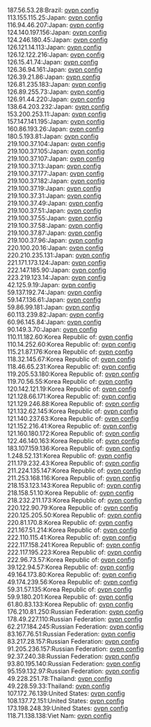 187.56.53.28:Brazil: [ovpn config](vpn/187_56_53_28.ovpn)  
113.155.115.25:Japan: [ovpn config](vpn/113_155_115_25.ovpn)  
116.94.46.207:Japan: [ovpn config](vpn/116_94_46_207.ovpn)  
124.140.197.156:Japan: [ovpn config](vpn/124_140_197_156.ovpn)  
124.246.180.45:Japan: [ovpn config](vpn/124_246_180_45.ovpn)  
126.121.14.113:Japan: [ovpn config](vpn/126_121_14_113.ovpn)  
126.12.122.216:Japan: [ovpn config](vpn/126_12_122_216.ovpn)  
126.15.41.74:Japan: [ovpn config](vpn/126_15_41_74.ovpn)  
126.36.94.161:Japan: [ovpn config](vpn/126_36_94_161.ovpn)  
126.39.21.86:Japan: [ovpn config](vpn/126_39_21_86.ovpn)  
126.81.235.183:Japan: [ovpn config](vpn/126_81_235_183.ovpn)  
126.89.255.73:Japan: [ovpn config](vpn/126_89_255_73.ovpn)  
126.91.44.220:Japan: [ovpn config](vpn/126_91_44_220.ovpn)  
138.64.203.232:Japan: [ovpn config](vpn/138_64_203_232.ovpn)  
153.200.253.11:Japan: [ovpn config](vpn/153_200_253_11.ovpn)  
157.147.141.195:Japan: [ovpn config](vpn/157_147_141_195.ovpn)  
160.86.193.26:Japan: [ovpn config](vpn/160_86_193_26.ovpn)  
180.5.193.81:Japan: [ovpn config](vpn/180_5_193_81.ovpn)  
219.100.37.104:Japan: [ovpn config](vpn/219_100_37_104.ovpn)  
219.100.37.105:Japan: [ovpn config](vpn/219_100_37_105.ovpn)  
219.100.37.107:Japan: [ovpn config](vpn/219_100_37_107.ovpn)  
219.100.37.13:Japan: [ovpn config](vpn/219_100_37_13.ovpn)  
219.100.37.177:Japan: [ovpn config](vpn/219_100_37_177.ovpn)  
219.100.37.182:Japan: [ovpn config](vpn/219_100_37_182.ovpn)  
219.100.37.19:Japan: [ovpn config](vpn/219_100_37_19.ovpn)  
219.100.37.31:Japan: [ovpn config](vpn/219_100_37_31.ovpn)  
219.100.37.49:Japan: [ovpn config](vpn/219_100_37_49.ovpn)  
219.100.37.51:Japan: [ovpn config](vpn/219_100_37_51.ovpn)  
219.100.37.55:Japan: [ovpn config](vpn/219_100_37_55.ovpn)  
219.100.37.58:Japan: [ovpn config](vpn/219_100_37_58.ovpn)  
219.100.37.87:Japan: [ovpn config](vpn/219_100_37_87.ovpn)  
219.100.37.96:Japan: [ovpn config](vpn/219_100_37_96.ovpn)  
220.100.20.16:Japan: [ovpn config](vpn/220_100_20_16.ovpn)  
220.210.235.131:Japan: [ovpn config](vpn/220_210_235_131.ovpn)  
221.171.173.124:Japan: [ovpn config](vpn/221_171_173_124.ovpn)  
222.147.185.90:Japan: [ovpn config](vpn/222_147_185_90.ovpn)  
223.219.123.14:Japan: [ovpn config](vpn/223_219_123_14.ovpn)  
42.125.9.19:Japan: [ovpn config](vpn/42_125_9_19.ovpn)  
59.137.192.74:Japan: [ovpn config](vpn/59_137_192_74.ovpn)  
59.147.136.61:Japan: [ovpn config](vpn/59_147_136_61.ovpn)  
59.86.99.181:Japan: [ovpn config](vpn/59_86_99_181.ovpn)  
60.113.239.82:Japan: [ovpn config](vpn/60_113_239_82.ovpn)  
60.96.145.84:Japan: [ovpn config](vpn/60_96_145_84.ovpn)  
90.149.3.70:Japan: [ovpn config](vpn/90_149_3_70.ovpn)  
110.11.182.60:Korea Republic of: [ovpn config](vpn/110_11_182_60.ovpn)  
110.14.252.60:Korea Republic of: [ovpn config](vpn/110_14_252_60.ovpn)  
115.21.87.176:Korea Republic of: [ovpn config](vpn/115_21_87_176.ovpn)  
118.32.145.67:Korea Republic of: [ovpn config](vpn/118_32_145_67.ovpn)  
118.46.65.231:Korea Republic of: [ovpn config](vpn/118_46_65_231.ovpn)  
119.205.53.180:Korea Republic of: [ovpn config](vpn/119_205_53_180.ovpn)  
119.70.56.55:Korea Republic of: [ovpn config](vpn/119_70_56_55.ovpn)  
120.142.121.19:Korea Republic of: [ovpn config](vpn/120_142_121_19.ovpn)  
121.128.66.171:Korea Republic of: [ovpn config](vpn/121_128_66_171.ovpn)  
121.129.246.88:Korea Republic of: [ovpn config](vpn/121_129_246_88.ovpn)  
121.132.62.145:Korea Republic of: [ovpn config](vpn/121_132_62_145.ovpn)  
121.140.237.63:Korea Republic of: [ovpn config](vpn/121_140_237_63.ovpn)  
121.152.216.41:Korea Republic of: [ovpn config](vpn/121_152_216_41.ovpn)  
121.160.180.172:Korea Republic of: [ovpn config](vpn/121_160_180_172.ovpn)  
122.46.140.163:Korea Republic of: [ovpn config](vpn/122_46_140_163.ovpn)  
183.107.159.136:Korea Republic of: [ovpn config](vpn/183_107_159_136.ovpn)  
1.248.52.131:Korea Republic of: [ovpn config](vpn/1_248_52_131.ovpn)  
211.179.232.43:Korea Republic of: [ovpn config](vpn/211_179_232_43.ovpn)  
211.224.135.147:Korea Republic of: [ovpn config](vpn/211_224_135_147.ovpn)  
211.253.168.116:Korea Republic of: [ovpn config](vpn/211_253_168_116.ovpn)  
218.153.123.143:Korea Republic of: [ovpn config](vpn/218_153_123_143.ovpn)  
218.158.51.10:Korea Republic of: [ovpn config](vpn/218_158_51_10.ovpn)  
218.232.211.173:Korea Republic of: [ovpn config](vpn/218_232_211_173.ovpn)  
220.122.90.79:Korea Republic of: [ovpn config](vpn/220_122_90_79.ovpn)  
220.125.205.50:Korea Republic of: [ovpn config](vpn/220_125_205_50.ovpn)  
220.81.170.8:Korea Republic of: [ovpn config](vpn/220_81_170_8.ovpn)  
221.167.51.214:Korea Republic of: [ovpn config](vpn/221_167_51_214.ovpn)  
222.110.115.41:Korea Republic of: [ovpn config](vpn/222_110_115_41.ovpn)  
222.117.158.241:Korea Republic of: [ovpn config](vpn/222_117_158_241.ovpn)  
222.117.195.223:Korea Republic of: [ovpn config](vpn/222_117_195_223.ovpn)  
222.96.73.57:Korea Republic of: [ovpn config](vpn/222_96_73_57.ovpn)  
39.122.94.57:Korea Republic of: [ovpn config](vpn/39_122_94_57.ovpn)  
49.164.173.80:Korea Republic of: [ovpn config](vpn/49_164_173_80.ovpn)  
49.174.239.56:Korea Republic of: [ovpn config](vpn/49_174_239_56.ovpn)  
59.31.57.135:Korea Republic of: [ovpn config](vpn/59_31_57_135.ovpn)  
59.9.180.201:Korea Republic of: [ovpn config](vpn/59_9_180_201.ovpn)  
61.80.83.133:Korea Republic of: [ovpn config](vpn/61_80_83_133.ovpn)  
176.210.81.250:Russian Federation: [ovpn config](vpn/176_210_81_250.ovpn)  
178.49.227.110:Russian Federation: [ovpn config](vpn/178_49_227_110.ovpn)  
62.217.184.245:Russian Federation: [ovpn config](vpn/62_217_184_245.ovpn)  
83.167.76.51:Russian Federation: [ovpn config](vpn/83_167_76_51.ovpn)  
83.217.28.157:Russian Federation: [ovpn config](vpn/83_217_28_157.ovpn)  
91.205.236.157:Russian Federation: [ovpn config](vpn/91_205_236_157.ovpn)  
92.37.240.38:Russian Federation: [ovpn config](vpn/92_37_240_38.ovpn)  
93.80.195.140:Russian Federation: [ovpn config](vpn/93_80_195_140.ovpn)  
95.159.132.97:Russian Federation: [ovpn config](vpn/95_159_132_97.ovpn)  
49.228.251.78:Thailand: [ovpn config](vpn/49_228_251_78.ovpn)  
49.228.59.33:Thailand: [ovpn config](vpn/49_228_59_33.ovpn)  
107.172.76.139:United States: [ovpn config](vpn/107_172_76_139.ovpn)  
108.137.72.151:United States: [ovpn config](vpn/108_137_72_151.ovpn)  
173.198.248.39:United States: [ovpn config](vpn/173_198_248_39.ovpn)  
118.71.138.138:Viet Nam: [ovpn config](vpn/118_71_138_138.ovpn)  
